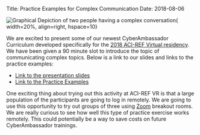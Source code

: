 Title: Practice Examples for Complex Communication
Date: 2018-08-06

![Graphical Depiction of two people having a complex conversation](//www.leamcleod.com/wp-content/uploads/2014/06/Communication-challenge.jpg){ width=20%, align=right, hspace=10}

We are excited to present some of our newest CyberAmbassador Curriculum developed specifically for the  [2018 ACI-REF Virtual residency](http://www.oscer.ou.edu/acirefvirtres2018.php). We have been given a 90 minute slot to introduce the topic of communicating complex topics.  Below is a link to our slides and links to the practice examples:

- [Link to the presentation slides](./images/2018-ACIREF_VR.pdf)
- [Link to the Practice Examples](//tinyurl.com/ACI-Practice)

One exciting thing about trying out this activity at ACI-REF VR is that a large population of the participants are going to log in remotely.  We are going to use this opportunity to try out groups of three using [Zoom](//zoom.us/) breakout rooms. We are really curious to see how well this type of practice exercise works remotely. This could potentially be a way to save costs on future CyberAmbassador trainings.

